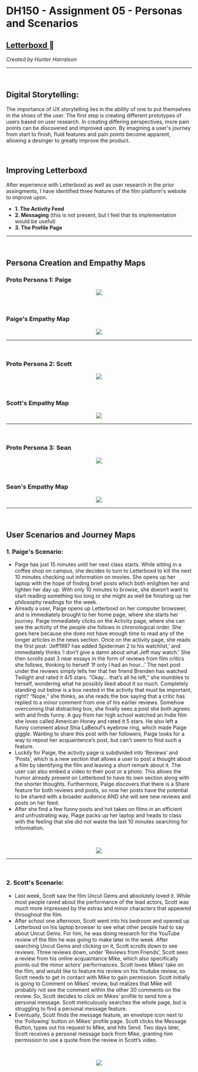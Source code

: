 # DH150 - Assignment 05 - Personas and Scenarios
## <a href="http://letterboxd.com" target="_blank"> Letterboxd </a> :movie_camera:
*Created by Hunter Harralson*

---
<p>&nbsp;</p>

## Digital Storytelling:
The importance of UX storytelling lies in the ability of one to put themselves in the shoes of the user.
The first step is creating different prototypes of users based on user research. In creating differing perspectives, more pain points can be discovered and improved upon.
By imagining a user's journey from start to finish, fluid features and pain points become apparent, allowing a desinger to greatly improve the product.

<p>&nbsp;</p>

## Improving Letterboxd
After experience with Letterboxd as well as user research in the prior assingments, I have identified three features of the film platform's website to improve upon.
* **1. The Activity Feed**
* **2. Messaging** (this is not present, but I feel that its implementation would be useful)
* **3. The Profile Page**

---
<p>&nbsp;</p>

## Persona Creation and Empathy Maps

### **Proto Persona 1: Paige**
<p align="center">
  <img src="./Persona01.png">
</p>

<p>&nbsp;</p>

### **Paige's Empathy Map**
<p align="center">
  <img src="./EmpathyMap01.png">
</p>

---
<p>&nbsp;</p>

### **Proto Persona 2: Scott**
<p align="center">
  <img src="./Persona02.png">
</p>

<p>&nbsp;</p>

### **Scott's Empathy Map**
<p align="center">
  <img src="./EmpathyMap02.png">
</p>

---
<p>&nbsp;</p>

### **Proto Persona 3: Sean**
<p align="center">
  <img src="./Persona03.png">
</p>

<p>&nbsp;</p>

### **Sean's Empathy Map**
<p align="center">
  <img src="./EmpathyMap03.png">
</p>

---
<p>&nbsp;</p>

## User Scenarios and Journey Maps

### **1. Paige's Scenario:**
* Paige has just 15 minutes until her next class starts. While sitting in a coffee shop on campus, she decides to turn to Letterboxd to kill the next 10 minutes checking out information on movies. She opens up her laptop with the hope of finding brief posts which both enlighten her and lighten her day up. With only 10 minutes to browse, she doesn’t want to start reading something too long or she might as well be finishing up her philosophy readings for the week. 
* Already a user, Paige opens up Letterboxd on her computer browswer, and is immediately brought to her home page, where she starts her journey. Paige immediately clicks on the Activity page, where she can see the activity of the people she follows in chronological order. She goes here because she does not have enough time to read any of the longer articles in the news section. Once on the activity page, she reads the first post: ‘Jeff1997 has added Spiderman 2 to his watchlist,’ and immediately thinks ‘I don’t give a damn about what Jeff may watch.’ She then scrolls past 3 near essays in the form of reviews from film critics she follows, thinking to herself ‘If only I had an hour...’ The next post under the reviews simply tells her that her friend Brenden has watched Twilight and rated it 4/5 stars. “Okay... that’s all he left,” she mumbles to herself, wondering what he possibly liked about it so much. Completely standing out below is a box nested in the activity that must be important, right? “Nope,” she thinks, as she reads the box saying that a critic has replied to a minor comment from one of his earlier reviews. Somehow overcoming that distracting box, she finally sees a post she both agrees with and finds funny. A guy from her high school watched an Indie film she loves called American Honey and rated it 5 stars. He also left a funny comment about Shia LaBeouf’s eyebrow ring, which made Paige giggle. Wanting to share this post with her followers, Paige looks for a way to repost her acquaintence’s post, but can't seem to find such a feature. 
* Luckily for Paige, the activity page is subdivided into ‘Reviews’ and ‘Posts’, which is a new section that allows a user to post a thought about a film by identifying the film and leaving a short remark about it. The user can also embed a video to their post or a photo. This allows the humor already present on Letterboxd to have its own section along with the shorter thoughts. Furthermore, Paige discovers that there is a Share feature for both reviews and posts, so now her posts have the potential to be shared with a broader audience AND she will see new reviews and posts on her feed.
* After she find a few funny posts and hot takes on films in an efficient and unfrustrating way, Piage packs up her laptop and heads to class with the feeling that she did not waste the last 10 minutes searching for information.

<p>&nbsp;</p>

<p align="center">
  <img src="./JourneyMap01.png">
</p>

---
<p>&nbsp;</p>

### **2. Scott's Scenario:**
* Last week, Scott saw the film Uncut Gems and absolutely loved it. While most people raved about the performance of the lead actors, Scott was much more impressed by the extras and minor characters that appeared throughout the film. 
* After school one afternoon, Scott went into his bedroom and opened up Letterboxd on his laptop browser to see what other people had to say about Uncut Gems. For him, he was doing research for the YouTube review of the film he was going to make later in the week. After searching Uncut Gems and clicking on it, Scott scrolls down to see reviews. Three reviews down, under ‘Reviews from Friends’, Scott sees a review from his online acquaintance Mike, which also specifically points out the minor actors’ performances. Scott loves Mikes’ take on the film, and would like to feature his review on his Youtube review, so Scott needs to get in contact with Mike to gain permission. Scott initially is going to Comment on Mikes’ review, but realizes that Mike will probably not see the comment within the other 30 comments on the review. So, Scott decides to click on Mikes’ profile to send him a personal message. Scott meticulously searches the whole page, but is struggling to find a personal message feature. 
* Eventually, Scott finds the message feature, an envelope icon next to the ‘Following’ button on Mikes’ profile page. Scott clicks the Message Button, types out his request to Mike, and hits Send. Two days later, Scott receives a personal message back from Mike, granting him permission to use a quote from the review in Scott’s video. 


<p>&nbsp;</p>

<p align="center">
  <img src="./JourneyMap02.png">
</p>

